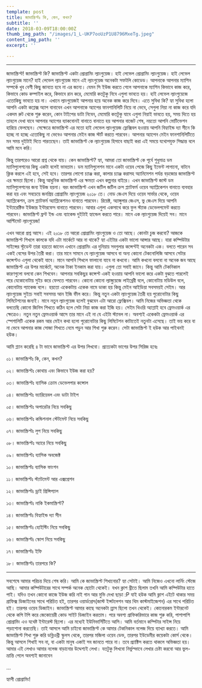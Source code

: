 ```yaml
---
template: post
title: জাভাস্ক্রিপ্টঃ কি, কেন, কখন?
subtitle: ''
date: 2018-03-09T18:00:00Z
thumb_img_path: "/images/1_L-UKP7ooUzP1U8796MxeTg.jpeg"
content_img_path: ''
excerpt: ''

---
```

***

জাভাস্ক্রিপ্ট! জাভাস্ক্রিপ্ট কি? জাভাস্ক্রিপ্ট একটা প্রোগ্রামিং ল্যাংগুয়েজ। হাই লেভেল প্রোগ্রামিং ল্যাংগুয়েজ। হাই লেভেল ল্যাংগুয়েজ মানে? হাই লেভেল ল্যাংগুয়েজ মানে এই ল্যাংগুয়েজ অনেকটা সফটলি কোডেড। আপনাকে আপনার ম্যাশিন সম্পর্কে খুব বেশী কিছু জানতে হবে না এর জন্যে। যেমন সি ইউজ করতে গেলে আপনাকে ম্যাশিন কিভাবে কাজ করে, কিভাবে কোড কম্পাইল করে, কিভাবে রান করে, মেমোরি কতটুকু নিবে এগুলা ভাবতে হয়। হাই লেভেল ল্যাংগুয়েজে এতোকিছু ভাবতে হয় না। এখানে ল্যাংগুয়েজই আপনার হয়ে অনেক কাজ করে দিবে। এতে সুবিধা কি? হ্যা সুবিধা হলো আপনি একটা কপ্লেক্স অ্যাপ বানাবেন এখন আপনাকে অ্যাপের ফানশানিলিটি নিয়ে না ভেবে, সেগুলা নিয়া না কাজ করে যদি একদম রুট থেকে শুরু করেন, কোন টাইপের ডাটা নিবেন, মেমোরি কতটুকু যাবে এগুলা নিয়াই ভাবতে হয়, সময় দিতে হয় তাহলে দেখা যাবে আপনার অ্যাপের ব্যাকবোনই বানাতে বানাতে হয় আপনার বাজেট শেষ, নয়তো আপনি মোটিভেশন হারিয়ে ফেলছেন। সেক্ষেত্রে জাভাস্ক্রিপ্ট এর মতো হাই লেভেল ল্যাংগুয়েজ ফ্লেক্সিবল হওয়ায় আপনি বিহ্যাইন্ড দ্যা সীনে কি হচ্ছে না হচ্ছে এতোকিছু না ভেবেও আপনার মেইন কাজ স্টার্ট করতে পারবেন। আপনার অ্যাপেন মেইন ফানশানিলিটিতে মন সময় দুইটাই দিতে পারতছেন। তাই জাভাস্ক্রিপ্ট কে ল্যাংগুয়েজ হিসাবে বাছাই করা এই সময়ে যথোপযুক্ত সিদ্ধান্ত বলে আমি মনে করি।

কিন্তু তারপরেও আরো প্রশ্ন থেকে যায়। কেন জাভাস্ক্রিপ্ট? হ্যা, আমরা তো জাভাস্ক্রিপ্ট কে পূর্বে শুধুমাত্র ডম ম্যানিপুলেশনের কিছু একটা বলেই ভাবতাম। ডম ম্যানিপুলেশন মানে একটা ওয়েব পেজে কিছু ইভেন্ট লাগানো, বাটনে ক্লিক করলে এই হবে, সেই হবে। তারপর লোগো চ্যাঞ্জ করা, কালার চ্যাঞ্জ করাসহ অ্যানিমেশন পর্যন্ত বড়জোর জাভাস্ক্রিপ্ট এর ক্ষমতা ছিলো। কিন্তু আধুনিক জাভাস্ক্রিপ্ট এর ক্ষমতা এখন কল্পনার বাইরে। এখন জাভাস্ক্রিপ্ট জাস্ট ডম ম্যানিপুলেশনের জন্য ইউজ হয়না। বরং জাভাস্ক্রিপ্ট এখন জটিল জটিল ক্রস প্ল্যাটফর্ম ওয়েব অ্যাপ্লিকেশন বানাতে ব্যবহার করা হয় এবং সবচেয়ে জনপ্রিয় প্রোগ্রামিং ল্যাংগুয়েজ ২০১৮ তে। নোড জেএস দিয়ে ওয়েব সার্ভার থেকে, ওয়েব অ্যাপ্লিকেশন, ক্রস প্ল্যাটফর্ম অ্যাপ্লিকেশনও বানাতে পারবেন। রিয়েক্ট, অ্যাঙ্গুলার জেএস, ভু জেএস দিয়ে আপনি ইন্ট্যারেক্টিভ ইউজার ইন্টারফেস বানাতে পারবেন। আবার এগুলা একসাথে করে ফুল স্ট্যাক ডেভেলপমেন্ট করতে পারবেন। জাভাস্ক্রিপ্ট ফ্রন্ট ইন্ড এবং ব্যাকেন্ড দুইটাই হ্যান্ডেল করতে পারে। মানে এক ল্যাংগুয়েজ দিয়েই সব। মানে আল্টিমেট ল্যাংগুয়েজ!

এখন আরো প্রশ্ন আসে। এই ২০১৮ তে আরো প্রোগ্রামিং ল্যাংগুয়েজ ও তো আছে। কোনটা চুজ করবো? আজকে জাভাস্ক্রিপ্ট শিখলে কালকে যদি এটা মার্কেটে আর না থাকে? হ্যা এইটার একটা ভালো আন্সার আছে। যারা কম্পিউটার সাইন্সের স্টুডেন্ট তারা হয়তো জানেন এখানে প্রোগ্রামিং এর দুনিয়ায় সবগুলার কন্সেপ্টই অনেকটা এক। বলতে পারেন সব একই বেসের উপর তৈরী করা। তার মানে সামনে যে ল্যাংগুয়েজ আসবে বা অন্য কোনো টেকনোলিজি আসবে সেটার কন্সেপ্টও এগুলা থেকেই যাবে। মানে আপনি শিখলে ফালানো যাবে না কখনো। আমি কখনো বলবো না অনেক জব আছে জাভাস্ক্রিপ্ট এর উপর মার্কেটে, অনেক টাকা ইনকাম করা যায়। এগুলা তো সবাই জানে। কিন্তু আমি টেকনিকাল কারণগুলো বলবো কেন শিখবেন। আপনার সবকিছুর কন্সেপ্ট একই হওয়ায় আপনি ভালো করে একটা বুঝতে পারলেই পরে যেকোনোটায় সুইচ করে ফেলতে পারবেন। কোনো কোনো ল্যাঙ্গুয়েজে লাইব্রেরী বলে, কোনোটায় মডিউল বলে, কোনোটায় প্যাকেজ বলে। হয়তো একেকটায় একেক নামে ডাকা হয় কিন্তু মেইন আইডিয়া সবসময়ই সেইম। আর ল্যাংগুয়েজ সুইচে সবাই সবসময় আন ইজি ফীল করে। কিন্তু নতুন একটা ল্যাংগুয়েজ তৈরী হয় পুরোনোটার কিছু লিমিটেশনের জন্যই। মানে নতুন ল্যাংগুয়েজ হলেই বুঝবেন এটা আরো ফ্লেক্সিবল। আমি নিজের অভিজ্ঞতা থেকে বলতেছি কোনো জিনিস শিখতে কঠিন হলে সেটা নিয়া কাজ করা ইজি হয়। সেইম থিওরি অ্যাপ্লাই হবে ফ্রেমওয়ার্ক এর ক্ষেত্রেও। নতুন নতুন ফ্রেমওয়ার্ক আসে তার মানে এই না যে এইটা স্ট্যাবল না। অবশ্যই একেকটা ফ্রেমওয়ার্ক এর স্পেশালিটি একেক রকম আর মেইন কথা হলো পুরোনোটার কিছু লিমিটেশন কাটাতেই নতুনটা এসেছে। তাই ভয় করে বা না ভেবে আপনার কাজ সোজা শিখতে নেমে পড়ুন আর শিখা শুরু করেন। সেটা জাভাস্ক্রিপ্ট ই হউক আর পাইথনই হউক।

আমি প্ল্যান করেছি ৪ টা ভাবে জাভাস্ক্রিপ্ট এর উপর লিখবো। প্রত্যেকটা ভাগের উপর সিরিজ হবেঃ

০১। জাভাস্ক্রিপ্টঃ কি, কেন, কখন?

০২। জাভাস্ক্রিপ্টঃ কোথায় এবং কিভাবে ইউজ করা হয়?

০৩। জাভাস্ক্রিপ্টঃ ব্যাসিক ক্রোম ডেভেলপার কন্সোল

০৪। জাভাস্ক্রিপ্টঃ ভ্যারিয়েবল এবং ডাটা টাইপ

০৫। জাভাস্ক্রিপ্টঃ অপারেটর নিয়ে সবকিছু

০৬। জাভাস্ক্রিপ্টঃ কন্ডিশনাল স্টেটমেন্ট নিয়ে সবকিছু

০৭। জাভাস্ক্রিপ্টঃ লুপ নিয়ে সবকিছু

০৮। জাভাস্ক্রিপ্টঃ অ্যারে নিয়ে সবকিছু

০৯। জাভাস্ক্রিপ্টঃ ব্যাসিক অবজেক্ট

১০। জাভাস্ক্রিপ্টঃ ব্যাসিক ফাংশন

১১। জাভাস্ক্রিপ্টঃ স্ট্যাটমেন্ট আর এক্সপ্রেশন

১২। জাভাস্ক্রিপ্টঃ ড্রাই প্রিন্সিপ্যাল

১৩। জাভাস্ক্রিপ্টঃ নাকি ইকমাস্ক্রিপ্ট?

১৪। জাভাস্ক্রিপ্টঃ বিহ্যাইন্ড দ্যা সীন

১৫। জাভাস্ক্রিপ্টঃ হোইস্টিং নিয়ে সবকিছু

১৬। জাভাস্ক্রিপ্টঃ স্কোপ নিয়ে সবকিছু

১৭। জাভাস্ক্রিপ্টঃ ইফি

১৮। জাভাস্ক্রিপ্টঃ তারপরে কি?

***

সবশেষে আমার পরিচয় দিয়ে শেষ করি। আমি কে জাভাস্ক্রিপ্ট শিখানোর? হ্যা সেটাই। আমি নিজেও এখনো লার্নিং স্টেজে আছি। আমার কম্পিউটারের সাথে সম্পর্ক অনেক ছোটো থেকেই। যখন ক্লাশ থ্রীতে ছিলাম তখনি আমি কম্পিউটার হাতে পাই। যদিও তখন কোনো কাজে ইউজ করি নাই গান আর মুভি দেখা ছাড়া :P যাই হউক আমি ক্লাশ এইটে থাকার সময় গ্রাফিক্স ডিজাইনের সাথে পরিচিত হই, তারপর ওয়ার্ডপ্রেস(জাস্ট ইন্সটলেশন আর থিম কাস্টমাইজেশন) এর সাথে পরিচিত হই। তারপর ওয়েব ডিজাইন। জাভাস্ক্রিপ্ট আমার কাছে অনেকটা ত্ত্রাস ছিলো তখন থেকেই। কোনোরকম ইন্টারনেট থেকে কপি টপি করে জেকোয়েরী কোড সাইট ডিজাইন করতাম। পরে অবশ্য গ্রাফিকরিভারে কাজ শুরু করি, পাশাপাশি প্রোগ্রামিং এও যথেষ্ট ইন্টারেস্ট ছিলো। এর মধ্যেই ইউনিভার্সিটিতে আসি। আমি বর্তমানে কম্পিটার সাইন্স নিয়ে পড়াশোনা করতেছি। তাই আসলে আমি চাইবো জাভাস্ক্রিপ্ট কে আমার টেকনিকাল নলেজ দিয়ে ব্যাখ্যা করতে। আমি জাভাস্ক্রিপ্ট শিখা শুরু করি ডব্লিওথ্রী স্কুলস থেকে, তারপর মজিলা ওয়েব ডেভ, তারপর ইউডেমীর কয়েকটা কোর্স থেকে। কিন্তু আসলে শিখাই সব না, বা একটা মানুষ একাই সব জানতে পারে না। তবে প্র্যাক্টিস করতে থাকলে অভিজ্ঞতা হয়। আমার এই লেখাও আমার নলেজ বাড়ানোর উদ্দেশ্যই লেখা। যতটুকু লিখবো নির্ভুল্ভাবে লেখার চেষ্টা করবো আর ভুল-ভ্রান্তি পেলে অবশ্যই জানাবেন

…

হ্যাপী প্রোগ্রামিং!